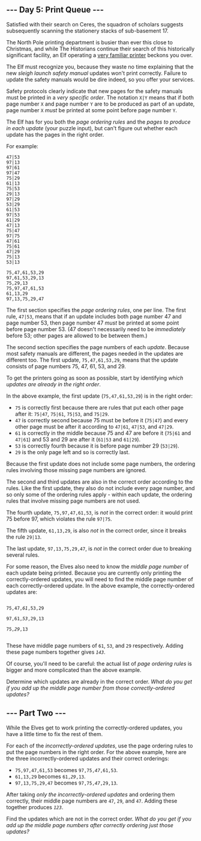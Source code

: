 ## \--- Day 5: Print Queue ---

Satisfied with their search on Ceres, the squadron of scholars suggests subsequently scanning the stationery stacks of sub-basement 17.

The North Pole printing department is busier than ever this close to Christmas, and while The Historians continue their search of this historically significant facility, an Elf operating a [very familiar printer](https://adventofcode.com/2017/day/1) beckons you over.

The Elf must recognize you, because they waste no time explaining that the new _sleigh launch safety manual_ updates won't print correctly. Failure to update the safety manuals would be dire indeed, so you offer your services.

Safety protocols clearly indicate that new pages for the safety manuals must be printed in a _very specific order_. The notation `X|Y` means that if both page number `X` and page number `Y` are to be produced as part of an update, page number `X` _must_ be printed at some point before page number `Y`.

The Elf has for you both the _page ordering rules_ and the _pages to produce in each update_ (your puzzle input), but can't figure out whether each update has the pages in the right order.

For example:

```
47|53
97|13
97|61
97|47
75|29
61|13
75|53
29|13
97|29
53|29
61|53
97|53
61|29
47|13
75|47
97|75
47|61
75|61
47|29
75|13
53|13

75,47,61,53,29
97,61,53,29,13
75,29,13
75,97,47,61,53
61,13,29
97,13,75,29,47
```

The first section specifies the _page ordering rules_, one per line. The first rule, `47|53`, means that if an update includes both page number 47 and page number 53, then page number 47 _must_ be printed at some point before page number 53. (47 doesn't necessarily need to be _immediately_ before 53; other pages are allowed to be between them.)

The second section specifies the page numbers of each _update_. Because most safety manuals are different, the pages needed in the updates are different too. The first update, `75,47,61,53,29`, means that the update consists of page numbers 75, 47, 61, 53, and 29.

To get the printers going as soon as possible, start by identifying _which updates are already in the right order_.

In the above example, the first update (`75,47,61,53,29`) is in the right order:

-   `75` is correctly first because there are rules that put each other page after it: `75|47`, `75|61`, `75|53`, and `75|29`.
-   `47` is correctly second because 75 must be before it (`75|47`) and every other page must be after it according to `47|61`, `47|53`, and `47|29`.
-   `61` is correctly in the middle because 75 and 47 are before it (`75|61` and `47|61`) and 53 and 29 are after it (`61|53` and `61|29`).
-   `53` is correctly fourth because it is before page number 29 (`53|29`).
-   `29` is the only page left and so is correctly last.

Because the first update does not include some page numbers, the ordering rules involving those missing page numbers are ignored.

The second and third updates are also in the correct order according to the rules. Like the first update, they also do not include every page number, and so only some of the ordering rules apply - within each update, the ordering rules that involve missing page numbers are not used.

The fourth update, `75,97,47,61,53`, is _not_ in the correct order: it would print 75 before 97, which violates the rule `97|75`.

The fifth update, `61,13,29`, is also _not_ in the correct order, since it breaks the rule `29|13`.

The last update, `97,13,75,29,47`, is _not_ in the correct order due to breaking several rules.

For some reason, the Elves also need to know the _middle page number_ of each update being printed. Because you are currently only printing the correctly-ordered updates, you will need to find the middle page number of each correctly-ordered update. In the above example, the correctly-ordered updates are:

<code>
75,47,<em>61</em>,53,29<br/>
97,61,<em>53</em>,29,13<br/>
75,<em>29</em>,13<br/>
</code>

These have middle page numbers of `61`, `53`, and `29` respectively. Adding these page numbers together gives _`143`_.

Of course, you'll need to be careful: the actual list of _page ordering rules_ is bigger and more complicated than the above example.

Determine which updates are already in the correct order. _What do you get if you add up the middle page number from those correctly-ordered updates?_

## \--- Part Two ---

While the Elves get to work printing the correctly-ordered updates, you have a little time to fix the rest of them.

For each of the _incorrectly-ordered updates_, use the page ordering rules to put the page numbers in the right order. For the above example, here are the three incorrectly-ordered updates and their correct orderings:

-   `75,97,47,61,53` becomes <code>97,75,<i>47</i>,61,53</code>.
-   `61,13,29` becomes <code>61,<i>29</i>,13</code>.
-   `97,13,75,29,47` becomes <code>97,75,<i>47</i>,29,13</code>.

After taking _only the incorrectly-ordered updates_ and ordering them correctly, their middle page numbers are `47`, `29`, and `47`. Adding these together produces _`123`_.

Find the updates which are not in the correct order. _What do you get if you add up the middle page numbers after correctly ordering just those updates?_
